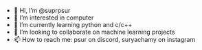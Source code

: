 - 👋 Hi, I’m @suprpsur
- 👀 I’m interested in computer
- 🌱 I’m currently learning python and c/c++
- 💞️ I’m looking to collaborate on machine learning projects
- 📫 How to reach me: psur on discord, suryachamy on instagram

<!---
suprpsur/suprpsur is a ✨ special ✨ repository because its `README.md` (this file) appears on your GitHub profile.
You can click the Preview link to take a look at your changes.
--->
